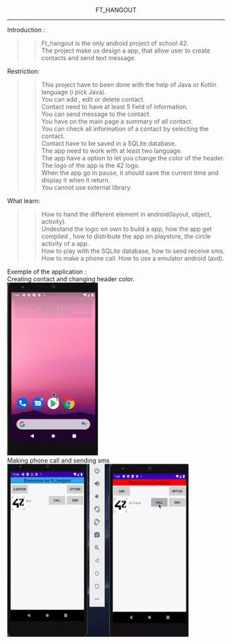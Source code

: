 <p align="center" style="bold">FT_HANGOUT</p>
<hr/>
Introduction : <br/>
  
  >> Ft_hangout is the only android project of school 42.<br/>
  >>The project make us design a app, that allow user to create contacts and send text message.
  
Restriction:<br/>

>> This project have to been done with the help of Java or Kotlin language (i pick Java).<br/>
>> You can add , edit or delete contact.<br/>
>> Contact need to have at least 5 field of information.<br/>
>> You can send message to the contact.<br/>
>> You have on the main page a summary of all contact.<br/>
>> You can check all information of a contact by selecting the contact.<br/>
>> Contact have to be saved in a SQLite database.<br/>
>> The app need to work with at least two language.<br/>
>> The app have a option to let you change the color of the header.<br/>
>> The logo of the app is the 42 logo.<br/>
>> When the app go in pause, it should save the current time and display it when it return.<br/>
>> You cannot use external library.<br/>

What learn:

>> How to hand the different element in android(layout, object, activity).<br/>
>> Undestand the logic on own to build a app, how the app get compiled , how to distribute the app on playstore, the circle activity of a app.<br/>
>> How to play with the SQLite database, how to send receive sms.<br/>
>> How to make a phone call.
>> How to use a emulator android (avd).

Exemple of the application : <br/>
Creating contact and changing header color.<br/>
<img src="ft_hangout.gif" width="210" height="400"/><br/>
Making phone call and sending sms<br/>
<img src="ft_hangout2.gif" width="420" height="400"/>
